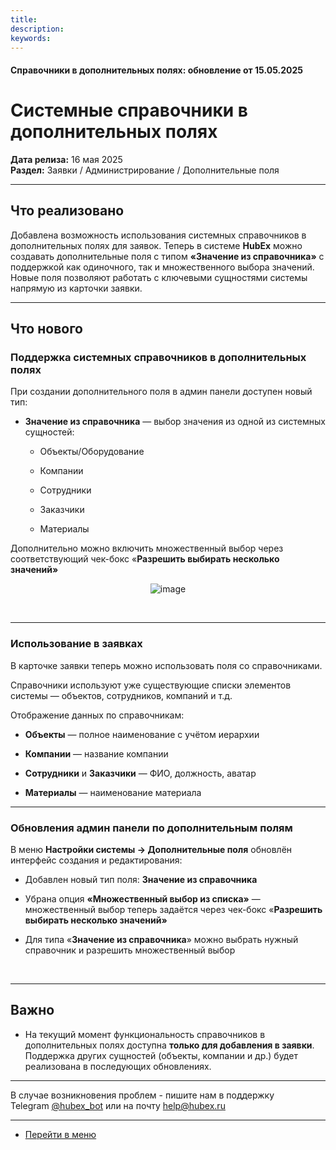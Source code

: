 ```yaml
---
title: 
description: 
keywords: 
---
```


#### Справочники в дополнительных полях: обновление от 15.05.2025
<html>
<meta charset="utf-8">

</html>
<body>
<h1 class="" data-start="72" data-end="150">Системные справочники в дополнительных полях</h1>
<p class="" data-start="152" data-end="243"><strong data-start="152" data-end="168">Дата релиза:</strong> 16 мая 2025<br data-start="180" data-end="183" /> <strong data-start="183" data-end="194">Раздел:</strong> Заявки / Администрирование / Дополнительные поля</p>
<hr class="" data-start="245" data-end="248" />
<h2 class="" data-start="250" data-end="268">Что реализовано</h2>
<p class="" data-start="270" data-end="601">Добавлена возможность использования системных справочников в дополнительных полях для заявок. Теперь&nbsp;в системе <strong>HubEx</strong> можно создавать дополнительные поля с типом <strong data-start="415" data-end="444">&laquo;Значение из справочника&raquo;</strong> с поддержкой как одиночного, так и множественного выбора значений. Новые поля позволяют работать с ключевыми сущностями системы напрямую из карточки заявки.</p>
<hr class="" data-start="603" data-end="606" />
<h2 class="" data-start="608" data-end="621">Что нового</h2>
<h3 class="" data-start="623" data-end="675">Поддержка системных справочников в дополнительных полях</h3>
<p class="" data-start="677" data-end="759">При создании дополнительного поля в админ панели доступен новый тип:</p>
<ul data-start="761" data-end="921">
<li class="" data-start="761" data-end="921">
<p class="" data-start="763" data-end="840"><strong data-start="763" data-end="790">Значение из справочника</strong> &mdash; выбор значения из одной из системных сущностей:</p>
<ul data-start="843" data-end="921">
<li class="" data-start="843" data-end="865">
<p class="" data-start="845" data-end="865">Объекты/Оборудование</p>
</li>
<li class="" data-start="868" data-end="878">
<p class="" data-start="870" data-end="878">Компании</p>
</li>
<li class="" data-start="881" data-end="893">
<p class="" data-start="883" data-end="893">Сотрудники</p>
</li>
<li class="" data-start="896" data-end="907">
<p class="" data-start="898" data-end="907">Заказчики</p>
</li>
<li class="" data-start="910" data-end="921">
<p class="" data-start="912" data-end="921">Материалы</p>
</li>
</ul>
</li>
</ul>
<p class="" data-start="923" data-end="988">Дополнительно можно включить множественный выбор через соответствующий чек-бокс &laquo;<strong>Разрешить выбирать несколько значений&raquo;</strong></p>
<p style="text-align: center;"><a><img src="https://i.ibb.co/QWKS2vP/image.png" alt="image" border="0" /></a></p>
<p class="" data-start="923" data-end="988">&nbsp;</p>
<hr class="" data-start="990" data-end="993" />
<h3 class="" data-start="995" data-end="1025">Использование в заявках</h3>
<p class="" data-start="1027" data-end="1121">В карточке заявки теперь можно&nbsp;использовать поля со справочниками.</p>
<p class="" data-start="1371" data-end="1548">Справочники используют уже существующие списки элементов системы &mdash; объектов, сотрудников, компаний и т.д.</p>
<p class="" data-start="1550" data-end="1585">Отображение данных по справочникам:</p>
<ul data-start="1586" data-end="1773">
<li class="" data-start="1586" data-end="1639">
<p class="" data-start="1588" data-end="1639"><strong data-start="1588" data-end="1599">Объекты</strong> &mdash; полное наименование с учётом иерархии</p>
</li>
<li class="" data-start="1640" data-end="1674">
<p class="" data-start="1642" data-end="1674"><strong data-start="1642" data-end="1654">Компании</strong> &mdash; название компании</p>
</li>
<li class="" data-start="1675" data-end="1732">
<p class="" data-start="1677" data-end="1732"><strong data-start="1677" data-end="1691">Сотрудники</strong> и <strong data-start="1694" data-end="1707">Заказчики</strong> &mdash; ФИО, должность, аватар</p>
</li>
<li class="" data-start="1733" data-end="1773">
<p class="" data-start="1735" data-end="1773"><strong data-start="1735" data-end="1748">Материалы</strong> &mdash; наименование материала</p>
</li>
</ul>
<hr class="" data-start="2241" data-end="2244" />
<h3 class="" data-start="2246" data-end="2271">Обновления админ панели по дополнительным полям</h3>
<p class="" data-start="2273" data-end="2369">В меню <strong data-start="2280" data-end="2323">Настройки системы &rarr; Дополнительные поля</strong> обновлён интерфейс создания и редактирования:</p>
<ul data-start="2371" data-end="2630">
<li class="" data-start="2371" data-end="2425">
<p class="" data-start="2373" data-end="2425">Добавлен новый тип поля: <strong data-start="2398" data-end="2425">Значение из справочника</strong></p>
</li>
<li class="" data-start="2426" data-end="2529">
<p class="" data-start="2428" data-end="2529">Убрана опция <strong data-start="2441" data-end="2476">&laquo;Множественный выбор из списка&raquo;</strong> &mdash; множественный выбор теперь задаётся через чек-бокс &laquo;<strong>Разрешить выбирать несколько значений&raquo;</strong></p>
</li>
<li class="" data-start="2530" data-end="2630">
<p class="" data-start="2532" data-end="2630">Для типа &laquo;<strong>Значение из справочника</strong>&raquo; можно выбрать нужный справочник и разрешить множественный выбор</p>
</li>
</ul>
<p class="" data-start="2632" data-end="2646">&nbsp;</p>
<hr class="" data-start="2823" data-end="2826" />
<h2 class="" data-start="2828" data-end="2836">Важно</h2>
<ul data-start="2838" data-end="3158">
<li class="" data-start="2838" data-end="3022">
<p class="" data-start="2840" data-end="3022">На текущий момент функциональность справочников в дополнительных полях доступна <strong data-start="2897" data-end="2918">только для добавления в заявки</strong>.<br data-start="2919" data-end="2922" /> Поддержка других сущностей (объекты, компании и др.) будет реализована в последующих обновлениях.</p>
</li>
</ul>
<hr class="" data-start="3160" data-end="3163" />
<p class="" data-start="3165" data-end="3344">В случае возникновения проблем - пишите нам в поддержку Telegram&nbsp;<a href="https://t.me/hubex_bot" target="_blank" rel="noopener">@hubex_bot</a>&nbsp;или на почту&nbsp;<a href="mailto:help@hubex.ru">help@hubex.ru</a></p>

___
- [Перейти в меню](http://wiki.hubex.ru)
